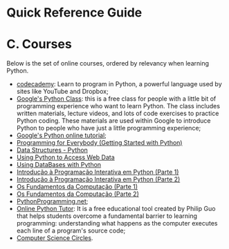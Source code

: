 Quick Reference Guide
=====================

# C. Courses

Below is the set of online courses, ordered by relevancy when learning Python.

- [codecademy](http://www.codecademy.com/en/tracks/python): Learn to program in Python, a powerful language used by sites like YouTube and Dropbox;
- [Google's Python Class](https://developers.google.com/edu/python/?csw=1): this is a free class for people with a little bit of programming experience who want to learn Python. The class includes written materials, lecture videos, and lots of code exercises to practice Python coding. These materials are used within Google to introduce Python to people who have just a little programming experience;
- [Google's Python online tutorial](https://developers.google.com/edu/python);
- [Programming for Everybody (Getting Started with Python)](https://www.coursera.org/learn/python)
- [Data Structures - Python](https://www.coursera.org/learn/python-data)
- [Using Python to Access Web Data](https://www.coursera.org/learn/python-network-data)
- [Using DataBases with Python](https://www.coursera.org/learn/python-databases)
- [Introdução à Programação Interativa em Python (Parte 1)](https://www.coursera.org/course/interactivepython1)
- [Introdução à Programação Interativa em Python (Parte 2)](https://www.coursera.org/course/interactivepython2)
- [Os Fundamentos da Computação (Parte 1)](https://www.coursera.org/course/principlescomputing1)
- [Os Fundamentos da Computação (Parte 2)](https://www.coursera.org/course/principlescomputing2)
- [PythonProgramming.net](http://pythonprogramming.net/dashboard/);
- [Online Python Tutor](http://pythontutor.com/): It is a free educational tool created by Philip Guo that helps students overcome a fundamental barrier to learning programming: understanding what happens as the computer executes each line of a program's source code;
- [Computer Science Circles](http://cscircles.cemc.uwaterloo.ca/).

